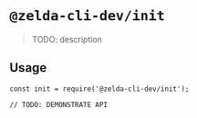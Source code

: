 # `@zelda-cli-dev/init`

> TODO: description

## Usage

```
const init = require('@zelda-cli-dev/init');

// TODO: DEMONSTRATE API
```
